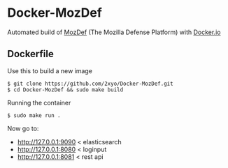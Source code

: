 Docker-MozDef
=============

Automated build of [MozDef](https://github.com/jeffbryner/MozDef/) (The Mozilla Defense Platform) with [Docker.io](http://www.docker.io)

Dockerfile
----------

Use this to build a new image

    $ git clone https://github.com/2xyo/Docker-MozDef.git
    $ cd Docker-MozDef && sudo make build 

Running the container

    $ sudo make run .

Now go to:

 * http://127.0.0.1:9090 < elasticsearch
 * http://127.0.0.1:8080 < loginput
 * http://127.0.0.1:8081 < rest api

